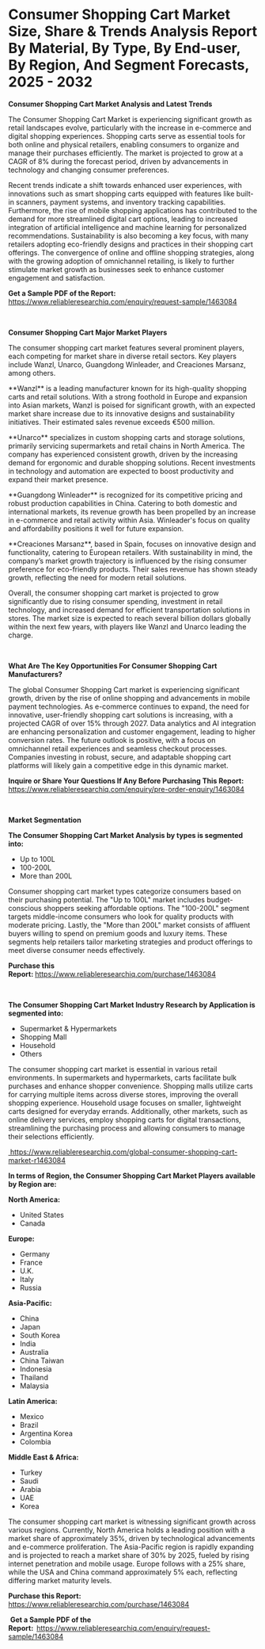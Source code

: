 <p><h1>Consumer Shopping Cart Market Size, Share & Trends Analysis Report By Material, By Type, By End-user, By Region, And Segment Forecasts, 2025 - 2032</h1></p><p><strong>Consumer Shopping Cart Market Analysis and Latest Trends</strong></p>
<p><p>The Consumer Shopping Cart Market is experiencing significant growth as retail landscapes evolve, particularly with the increase in e-commerce and digital shopping experiences. Shopping carts serve as essential tools for both online and physical retailers, enabling consumers to organize and manage their purchases efficiently. The market is projected to grow at a CAGR of 8% during the forecast period, driven by advancements in technology and changing consumer preferences.</p><p>Recent trends indicate a shift towards enhanced user experiences, with innovations such as smart shopping carts equipped with features like built-in scanners, payment systems, and inventory tracking capabilities. Furthermore, the rise of mobile shopping applications has contributed to the demand for more streamlined digital cart options, leading to increased integration of artificial intelligence and machine learning for personalized recommendations. Sustainability is also becoming a key focus, with many retailers adopting eco-friendly designs and practices in their shopping cart offerings. The convergence of online and offline shopping strategies, along with the growing adoption of omnichannel retailing, is likely to further stimulate market growth as businesses seek to enhance customer engagement and satisfaction.</p></p>
<p><strong>Get a Sample PDF of the Report:&nbsp;</strong> <a href="https://www.reliableresearchiq.com/enquiry/request-sample/1463084?utm_campaign=2756&utm_medium=2&utm_source=Github&utm_content=ia&utm_term=15042025&utm_id=consumer-shopping-cart">https://www.reliableresearchiq.com/enquiry/request-sample/1463084</a></p>
<p>&nbsp;</p>
<p><strong>Consumer Shopping Cart Major Market Players</strong></p>
<p><p>The consumer shopping cart market features several prominent players, each competing for market share in diverse retail sectors. Key players include Wanzl, Unarco, Guangdong Winleader, and Creaciones Marsanz, among others.</p><p>**Wanzl** is a leading manufacturer known for its high-quality shopping carts and retail solutions. With a strong foothold in Europe and expansion into Asian markets, Wanzl is poised for significant growth, with an expected market share increase due to its innovative designs and sustainability initiatives. Their estimated sales revenue exceeds €500 million.</p><p>**Unarco** specializes in custom shopping carts and storage solutions, primarily servicing supermarkets and retail chains in North America. The company has experienced consistent growth, driven by the increasing demand for ergonomic and durable shopping solutions. Recent investments in technology and automation are expected to boost productivity and expand their market presence.</p><p>**Guangdong Winleader** is recognized for its competitive pricing and robust production capabilities in China. Catering to both domestic and international markets, its revenue growth has been propelled by an increase in e-commerce and retail activity within Asia. Winleader's focus on quality and affordability positions it well for future expansion.</p><p>**Creaciones Marsanz**, based in Spain, focuses on innovative design and functionality, catering to European retailers. With sustainability in mind, the company’s market growth trajectory is influenced by the rising consumer preference for eco-friendly products. Their sales revenue has shown steady growth, reflecting the need for modern retail solutions.</p><p>Overall, the consumer shopping cart market is projected to grow significantly due to rising consumer spending, investment in retail technology, and increased demand for efficient transportation solutions in stores. The market size is expected to reach several billion dollars globally within the next few years, with players like Wanzl and Unarco leading the charge.</p></p>
<p>&nbsp;</p>
<p><strong>What Are The Key Opportunities For Consumer Shopping Cart Manufacturers?</strong></p>
<p><p>The global Consumer Shopping Cart market is experiencing significant growth, driven by the rise of online shopping and advancements in mobile payment technologies. As e-commerce continues to expand, the need for innovative, user-friendly shopping cart solutions is increasing, with a projected CAGR of over 15% through 2027. Data analytics and AI integration are enhancing personalization and customer engagement, leading to higher conversion rates. The future outlook is positive, with a focus on omnichannel retail experiences and seamless checkout processes. Companies investing in robust, secure, and adaptable shopping cart platforms will likely gain a competitive edge in this dynamic market.</p></p>
<p><strong>Inquire or Share Your Questions If Any Before Purchasing This Report:</strong> <a href="https://www.reliableresearchiq.com/enquiry/pre-order-enquiry/1463084?utm_campaign=2756&utm_medium=2&utm_source=Github&utm_content=ia&utm_term=15042025&utm_id=consumer-shopping-cart">https://www.reliableresearchiq.com/enquiry/pre-order-enquiry/1463084</a></p>
<p>&nbsp;</p>
<p><strong>Market Segmentation</strong></p>
<p><strong>The Consumer Shopping Cart Market Analysis by types is segmented into:</strong></p>
<p><ul><li>Up to 100L</li><li>100-200L</li><li>More than 200L</li></ul></p>
<p><p>Consumer shopping cart market types categorize consumers based on their purchasing potential. The "Up to 100L" market includes budget-conscious shoppers seeking affordable options. The "100-200L" segment targets middle-income consumers who look for quality products with moderate pricing. Lastly, the "More than 200L" market consists of affluent buyers willing to spend on premium goods and luxury items. These segments help retailers tailor marketing strategies and product offerings to meet diverse consumer needs effectively.</p></p>
<p><strong>Purchase this Report:&nbsp;</strong><a href="https://www.reliableresearchiq.com/purchase/1463084?utm_campaign=2756&utm_medium=2&utm_source=Github&utm_content=ia&utm_term=15042025&utm_id=consumer-shopping-cart">https://www.reliableresearchiq.com/purchase/1463084</a></p>
<p>&nbsp;</p>
<p><strong>The Consumer Shopping Cart Market Industry Research by Application is segmented into:</strong></p>
<p><ul><li>Supermarket & Hypermarkets</li><li>Shopping Mall</li><li>Household</li><li>Others</li></ul></p>
<p><p>The consumer shopping cart market is essential in various retail environments. In supermarkets and hypermarkets, carts facilitate bulk purchases and enhance shopper convenience. Shopping malls utilize carts for carrying multiple items across diverse stores, improving the overall shopping experience. Household usage focuses on smaller, lightweight carts designed for everyday errands. Additionally, other markets, such as online delivery services, employ shopping carts for digital transactions, streamlining the purchasing process and allowing consumers to manage their selections efficiently.</p></p>
<p><a href="https://www.reliableresearchiq.com/global-consumer-shopping-cart-market-r1463084?utm_campaign=2756&utm_medium=2&utm_source=Github&utm_content=ia&utm_term=15042025&utm_id=consumer-shopping-cart">&nbsp;https://www.reliableresearchiq.com/global-consumer-shopping-cart-market-r1463084</a></p>
<p><strong>In terms of Region, the Consumer Shopping Cart Market Players available by Region are:</strong></p>
<p>
    <p> <strong> North America: </strong>
        <ul>
            <li>United States</li>
            <li>Canada</li>
        </ul>
        </p> 
    <p> <strong> Europe: </strong>
        <ul>
            <li>Germany</li>
            <li>France</li>
            <li>U.K.</li>
            <li>Italy</li>
            <li>Russia</li>
        </ul>
        </p> 
    <p> <strong> Asia-Pacific: </strong>
        <ul>
            <li>China</li>
            <li>Japan</li>
            <li>South Korea</li>
            <li>India</li>
            <li>Australia</li>
            <li>China Taiwan</li>
            <li>Indonesia</li>
            <li>Thailand</li>
            <li>Malaysia</li>
        </ul>
        </p> 
    <p> <strong> Latin America: </strong>
        <ul>
            <li>Mexico</li>
            <li>Brazil</li>
            <li>Argentina Korea</li>
            <li>Colombia</li>
        </ul>
        </p> 
    <p> <strong> Middle East & Africa: </strong>
        <ul>
            <li>Turkey</li>
            <li>Saudi</li>
            <li>Arabia</li>
            <li>UAE</li>
            <li>Korea</li>
        </ul>
    </p>
    </p>
<p><p>The consumer shopping cart market is witnessing significant growth across various regions. Currently, North America holds a leading position with a market share of approximately 35%, driven by technological advancements and e-commerce proliferation. The Asia-Pacific region is rapidly expanding and is projected to reach a market share of 30% by 2025, fueled by rising internet penetration and mobile usage. Europe follows with a 25% share, while the USA and China command approximately 5% each, reflecting differing market maturity levels.</p></p>
<p><strong>Purchase this Report: </strong><a href="https://www.reliableresearchiq.com/purchase/1463084?utm_campaign=2756&utm_medium=2&utm_source=Github&utm_content=ia&utm_term=15042025&utm_id=consumer-shopping-cart">https://www.reliableresearchiq.com/purchase/1463084</a></p>
<p>&nbsp;<strong>Get a Sample PDF of the Report:&nbsp;&nbsp;</strong><a href="https://www.reliableresearchiq.com/enquiry/request-sample/1463084?utm_campaign=2756&utm_medium=2&utm_source=Github&utm_content=ia&utm_term=15042025&utm_id=consumer-shopping-cart">https://www.reliableresearchiq.com/enquiry/request-sample/1463084</a></p>
<p><strong></strong></p>
<p><p></p><p></p><p></p></p>